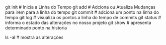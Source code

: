 git init    # Inicia a Linha do Tempo
git add     # Adciona ou Atualiza Mudanças para irem para a linha do tempo
git commit  # adciona um ponto na linha do tempo 
git log     # visualiza os pontos a linha do tempo de commits
git status  # informa o estado das alterações no nosso projeto
git show    # apresenta determinado ponto na historia

ls -al      # mostra as alterações